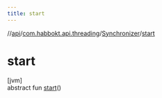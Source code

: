 ```yaml
---
title: start
---
```

//[api](../../../index.html)/[com.habbokt.api.threading](../index.html)/[Synchronizer](index.html)/[start](start.html)



# start



[jvm]\
abstract fun [start](start.html)()




